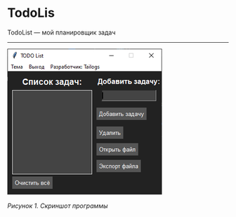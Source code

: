 # TodoLis

TodoList — мой планировщик задач

---

![Скриншот программы](image.png)

*Рисунок 1. Скриншот программы*